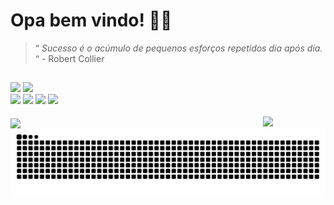 <h1>Opa bem vindo! 👋🌌</h1>

>“ _Sucesso é o acúmulo de pequenos esforços repetidos dia após dia._ “ - Robert Collier
##

<div style="display: block">
<img width="510" src="https://github-readme-stats.vercel.app/api?username=bluebeagbb&show_icons=true&theme=transparent"></img>
<img src="https://github-readme-stats.vercel.app/api/top-langs/?username=bluebeagbb&layout=donut&theme=transparent"></img>
</div>

<div> 
  <a href="https://www.instagram.com/biel_fp_araujo/" target="_blank"><img src="https://img.shields.io/badge/-Instagram-%23E4405F?style=for-the-badge&logo=instagram&logoColor=white" target="_blank"></a>
  <a href="https://discord.com/channels/1094407116946685992/1094667212712841306" target="_blank"><img src="https://img.shields.io/badge/Discord-7289DA?style=for-the-badge&logo=discord&logoColor=white" target="_blank"></a> 
  <a href = "mailto:gabrifelipegf@gmail.com"><img src="https://img.shields.io/badge/-Gmail-%23333?style=for-the-badge&logo=gmail&logoColor=red" target="_blank"></a>
  <a href="https://www.linkedin.com/in/gabriel-felipe-gomes-de-ara%C3%BAjo-7392a5264/" target="_blank"><img src="https://img.shields.io/badge/-LinkedIn-%230077B5?style=for-the-badge&logo=linkedin&logoColor=white" target="_blank"></a> 


<div style="display: inline_block"><br>
    <img align="center" src="https://skillicons.dev/icons?i=html,css,js,react,cpp,lua">
     <img align="right" width="100" src="https://camo.githubusercontent.com/6727969e0d447aef4f429a6221d73fa63f550a88e845e99c053d15b1583d0566/68747470733a2f2f6d656469612e74656e6f722e636f6d2f4368345646456a7549374941414141642f616e696d652d626f792e676966"></img>
</div>
<picture>
  <source media="(prefers-color-scheme: dark)" srcset="https://raw.githubusercontent.com/bluebeagbb/bluebeagbb/output/github-contribution-grid-snake-dark.svg">
  <source media="(prefers-color-scheme: light)" srcset="https://raw.githubusercontent.com/bluebeagbb/bluebeagbb/output/github-contribution-grid-snake.svg">
  <img alt="github contribution grid snake animation" src="https://raw.githubusercontent.com/bluebeagbb/bluebeagbb/output/github-contribution-grid-snake.svg">
</picture>

  ##
</div>
